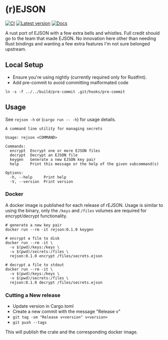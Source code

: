 # (r)EJSON

[![CI](https://github.com/pseudomuto/rejson/actions/workflows/ci.yaml/badge.svg)](https://github.com/pseudomuto/rejson/actions/workflows/ci.yaml)
[![Latest version](https://img.shields.io/crates/v/rejson.svg)](https://crates.io/crates/rejson)
[![Docs](https://img.shields.io/badge/docs-rs-blue)](https://docs.rs/rejson/latest)

A rust port of EJSON with a few extra bells and whistles. Full credit should go to the team that made EJSON. No
innovation here other than needing Rust bindings and wanting a few extra features I'm not sure belonged upstream.

## Local Setup

* Ensure you're using nightly (currently required only for Rustfmt).
* Add pre-commit to avoid committing malformated code 
  
```
ln -s -f ../../build/pre-commit .git/hooks/pre-commit
```

## Usage

See `rejson -h` or (`cargo run -- -h`) for usage details.

```
A command line utility for managing secrets

Usage: rejson <COMMAND>

Commands:
  encrypt  Encrypt one or more EJSON files
  decrypt  Decrypt an EJSON file
  keygen   Generate a new EJSON key pair
  help     Print this message or the help of the given subcommand(s)

Options:
  -h, --help     Print help
  -V, --version  Print version
```

### Docker

A docker image is published for each release of rEJSON. Usage is similar to using the binary, only the `/keys` and
`/files` volumes are required for encrypt/decrypt functionality.

```
# generate a new key pair
docker run --rm -it rejson:0.1.0 keygen

# encrypt a file to disk
docker run --rm -it \
  -v $(pwd)/keys:/keys \
  -v $(pwd)/secrets:/files \
  rejson:0.1.0 encrypt /files/secrets.ejson

# decrypt a file to stdout
docker run --rm -it \
  -v $(pwd)/keys:/keys \
  -v $(pwd)/secrets:/files \
  rejson:0.1.0 decrypt /files/secrets.ejson
```

### Cutting a New release

* Update version in Cargo.toml
* Create a new commit with the message "Release v<version>"
* `git tag -sm "Release v<version" v<version>`
* `git push --tags`

This will publish the crate and the corresponding docker image.
